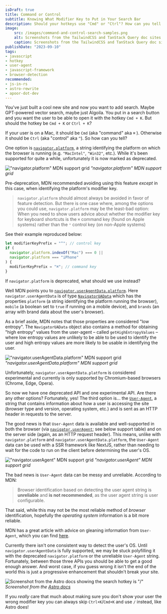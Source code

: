 ```yaml
---
isDraft: true
title: Command or Control
subtitle: Knowing What Modifier Key to Put in Your Search Bar
description: Should your hotkeys use "Cmd" or "Ctrl"? How can you tell if your user is on a Mac or not? This blog post walks through multiple approaches to OS detection in JavaScript.
image:
    src: /images/command-and-control-search-samples.png
    alt: Screenshots from the TailwindCSS and TanStack Query doc sites showing the hotkey "Cmd + K" used for opening search.
    caption: Screenshots from the TailwindCSS and TanStack Query doc sites showing the hotkeys used for opening search.
publishDate: "2023-09-10"
tags:
- javascript
- hotkey
- user-agent
- javascript-framework
- browser-detection
recommended:
- js-in-rs
- astro-rewrite
- apoor-dot-dev
---
```


You've just built a cool new site and now you want to add search. Maybe GPT-powered vector search, maybe just Algoila. You put in a search button and you want the user to be able to open it with the hotkey `Cmd + K`. But should the hotkey be `Cmd + K` or `Ctrl + K`?

If your user is on a Mac, it should be `Cmd` (aka "command" aka `⌘` ). Otherwise it should be `Ctrl` (aka "control" aka `^`). So how can you tell?

One option is [`navigator.platform`](https://developer.mozilla.org/en-US/docs/Web/API/Navigator/platform), a string identifying the platform on which the browser is running (e.g. `"MacIntel"`, `"Win32"`, etc.). While it's been supported for quite a while, unfortunately it is now marked as deprecated.

!["navigator.platform" MDN support grid](/images/navigator.platform-support-grid.png)
_"navigator.platform" MDN support grid_

Pre-deprecation, MDN recommended avoiding using this feature _except_ in this case, when identifying the platform's modifier key.

> `navigator.platform` should almost always be avoided in favor of feature detection. But there is one case where, among the options you could use, `navigator.platform` may be the least-bad option: When you need to show users advice about whether the modifier key for keyboard shortcuts is the `⌘` command key (found on Apple systems) rather than the `⌃` control key (on non-Apple systems)

See their example reproduced below:

```js
let modifierKeyPrefix = "^"; // control key
if (
  navigator.platform.indexOf("Mac") === 0 ||
  navigator.platform === "iPhone"
) {
  modifierKeyPrefix = "⌘"; // command key
}
```

If `navigator.platform` is deprecated, what should we use instead?

Well MDN points you to [`navigator.userAgentData.platform`](https://developer.mozilla.org/en-US/docs/Web/API/NavigatorUAData/platform). Here `navigator.userAgentData` is of type [`NavigatorUAData`](https://developer.mozilla.org/en-US/docs/Web/API/NavigatorUAData) which has the properties `platform` (a string identifying the platform running the browser), `mobile` (a boolean set to `true` if running on a mobile device), and `brands` (an array with brand data about the user's browser).

As a brief aside, MDN notes that those properties are considered "low entropy". The `NavigatorUAData` object also contains a method for obtaining "high entropy" values from the user-agent – called `getHighEntropyValues` – where low entropy values are unlikely to be able to be used to identify the user and high entropy values are more likely to be usable in identifying the user.

!["navigator.userAgentData.platform" MDN support grid](/images/navigator.userAgentData.platform-support.png)
_"navigator.userAgentData.platform" MDN support grid_

Unfortunately, `navigator.userAgentData.platform` is considered experimental and currently is only supported by Chromium-based browsers (Chrome, Edge, Opera).

So now we have one deprecated API and one experimental API. Are there any other options? Fortunately, yes! The third option is... the [`User-Agent`](https://developer.mozilla.org/en-US/docs/Web/HTTP/Headers/User-Agent), a string that contains information about how a user is accessing the site (browser type and version, operating system, etc.) and is sent as an HTTP header in requests to the server.

The good news is that `User-Agent` data is available and well-supported in both the browser (via [`navigator.userAgent`](https://developer.mozilla.org/en-US/docs/Web/API/Navigator/userAgent); see below support table) and on the server side (again, as an HTTP request header). This means, unlike with `navigator.platform` and `navigator.userAgentData.platform`, the `User-Agent` data can be used with a SSR framework like NextJS, rather than needing to wait for the code to run on the client before determining the user's OS.

!["navigator.userAgent" MDN support grid](/images/navigator.userAgent-support.png)
_"navigator.userAgent" MDN support grid_

The bad news is `User-Agent` data can be messy and unreliable. According to MDN:

> Browser identification based on detecting the user agent string is **unreliable** and **is not recommended**, as the user agent string is user configurable.

That said, while this may not be the most reliable method of _browser_ identification, hopefully the _operating system_ information is a bit more reliable.

MDN has a great article with advice on gleaning information from `User-Agent`, which you can find [here](https://developer.mozilla.org/en-US/docs/Web/HTTP/Browser_detection_using_the_user_agent#os).

Currently there isn't one consistent way to detect the user's OS. Until `navigator.userAgentData` is fully supported, we may be stuck polyfilling it with the deprecated `navigator.platform` or the unreliable `User-Agent` string. Fortunately, between those three APIs you should be able to get a good enough answer. And worst case, if you guess wrong it isn't the end of the world this is just a progressive enhancement that shouldn't break your site.

![Screenshot from the Astro docs showing the search hotkey is "/"](/images/astro-search.png)
_Screenshot from the [Astro docs](https://docs.astro.build/en/getting-started/)_

If you _really_ care that much about making sure you don't show your user the wrong modifier key you can always skip `Ctrl+K`/`Cmd+K` and use `/` instead, like Astro does!
